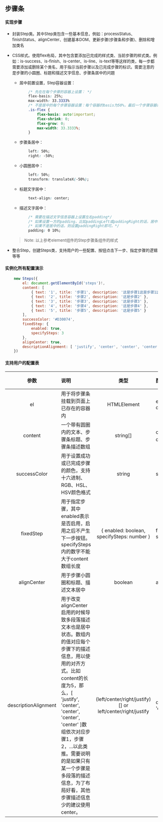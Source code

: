 ## 步骤条

#### 实现步骤

* <font size="2">封装Step类。其中Step类包含一些基本信息，例如：processStatus、finishStatus、alignCenter、创建基本DOM、更新步骤(步骤条和步骤)、删除和增加类名</font>

* <font size="2">CSS样式。使用flex布局，其中包含要添加已完成的样式类、当前步骤的样式类。例如：is-success、is-finish、is-center、is-line、is-text等等这样的类，每一步都需要添加或删除某个类名，用于指示当前步骤以及已完成步骤的标识。需要注意的是步骤的小圆圈、标题和描述文字信息、步骤条居中的问题</font>

    * <font size="2">居中前置设置，Step容器设置：</font>

        ```css
            /* 先在在每个步骤的容器上设置： */
            flex-basis: 25%;
            max-width: 33.3333%
            /* 不是居中的每个步骤容器设置：每个容器的basis为50%，最后一个步骤容器设置见下方.is-flex类 */
            .is-flex {
                flex-basis: auto!important;
                flex-shrink: 0;
                flex-grow: 0;
                max-width: 33.3333%;
            }
        ```
  
    * <font size="2">步骤条居中：</font>

        ```css
            left: 50%;
            right: -50%;
        ```

    * <font size="2">小圆圈居中：</font>

        ```css
            left: 50%;
            transform: translateX(-50%);
        ```

    * <font size="2">标题文字居中：</font>

        ```css
            text-align: center;
        ```

    * <font size="2">描述文字居中：</font>

        ```css
            /* 需要在描述文字信息容器上设置左右padding*/
            /* 如果设置一方的padding，比如paddingLeft或paddingRight的话，居中就会偏坠。*/
            /* 如果不是居中的话，则设置paddingRight即可。*/
            padding: 0 10%;
        ```

    > <font size="2">Note: 以上参考element组件的Step步骤条组件的样式</font>

* <font size="2">整合Step，创建Steps类，支持用户的一些配置、按钮点击下一步、指定步骤的逻辑等等</font>

#### 实例化所有配置演示

```javascript
    new Steps({
        el: document.getElementById('steps')!,
        content: [
            { text: '1', title: '步骤1', description: '这是步骤1这是步骤1这是步骤1这是步骤1' },
            { text: '2', title: '步骤2', description: '这是步骤2' },
            { text: '3', title: '步骤3', description: '这是步骤3' },
            { text: '4', title: '步骤4', description: '这是步骤4' },
            { text: '5', title: '步骤5', description: '这是步骤5' }
        ],
        successColor: '#D30074',
        fixedStep: {
            enabled: true,
            specifySteps: 3
        },
        alignCenter: true,
        descriptionAlignment: [ 'justify', 'center', 'center', 'center', 'center' ]
    })
```

#### 支持用户的配置表

| 参数 | 说明 | 类型 | 配置演示 | 必选 | 默认值 |
| :----: | :---- | :----: | :---- | :-----: | :----: |
| el | 用于将步骤条挂载到页面上已存在的容器内 | HTMLElement | el: document.getElementById(container) | Yes | 无
| content | 一个带有圆圈内的文本、步骤条标题、步骤条描述数组 | string[] | content: [{ text: '1', title: '步骤1', description: '这是步骤1' }, ...] | Yes | 无
| successColor | 用于设置成功或已完成步骤的颜色，支持十六进制、RGB、HSL、HSV颜色格式 | string | successColor: blue | No | #67c23a |
| fixedStep | 用于指定步骤，其中enabled表示是否启用，启用之后不产生下一步按钮。specifySteps内的数字不能大于content数组长度 | { enabled: boolean, specifySteps: number } | fixedStep: { enabled: true, specifySteps: 3 } | No | null
| alignCenter | 用于步骤小圆圈和标题、描述文本居中 | boolean | alignCenter: true | No | false
| descriptionAlignment | 用于改变alignCenter启用的时候导致多段落描述文本也是居中状态。数组内的值对应每个步骤下的描述信息，用以使用的对齐方式。比如content的长度为5，那么，[ 'justify', 'center', 'center', 'center', 'center' ]数组依次对应步骤1，步骤2，...以此类推。需要说明的是如果只有某一个步骤是多段落的描述信息，为了布局好看，其他步骤描述信息少的建议使用center。 | (left/center/right/justify)[] or left/center/right/justify | descriptionAlignment: [ 'justify', 'center', 'center', 'center', 'center' ] | No | center
